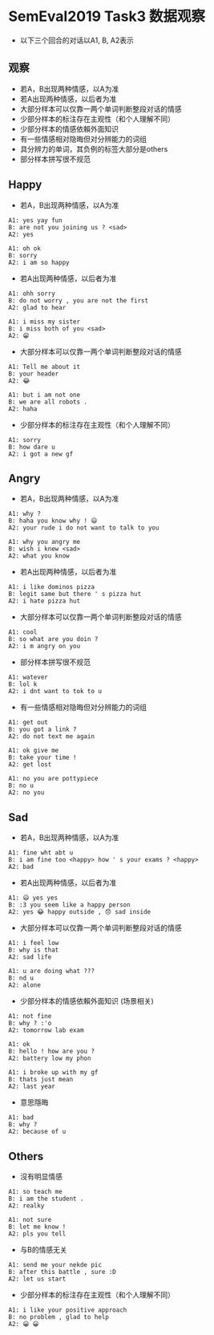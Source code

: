 # SemEval2019 Task3 数据观察

* 以下三个回合的对话以A1, B, A2表示

## 观察

* 若A，B出现两种情感，以A为准
* 若A出现两种情感，以后者为准
* 大部分样本可以仅靠一两个单词判断整段对话的情感
* 少部分样本的标注存在主观性（和个人理解不同）
* 少部分样本的情感依賴外面知识
* 有一些情感相对隐晦但对分辨能力的词组
* 具分辨力的单词，其负例的标签大部分是others
* 部分样本拼写很不规范

## Happy

* 若A，B出现两种情感，以A为准

```
A1: yes yay fun
B: are not you joining us ? <sad>
A2: yes
```

```
A1: oh ok
B: sorry
A2: i am so happy
```

* 若A出现两种情感，以后者为准

```
A1: ohh sorry
B: do not worry , you are not the first
A2: glad to hear
```

```
A1: i miss my sister
B: i miss both of you <sad>
A2: 😁
```

* 大部分样本可以仅靠一两个单词判断整段对话的情感

```
A1: Tell me about it
B: your header
A2: 😂
```

```
A1: but i am not one
B: we are all robots .
A2: haha
```

* 少部分样本的标注存在主观性（和个人理解不同）

```
A1: sorry
B: how dare u
A2: i got a new gf
```

## Angry


* 若A，B出现两种情感，以A为准

```
A1: why ?
B: haha you know why ! 😃
A2: your rude i do not want to talk to you
```

```
A1: why you angry me
B: wish i knew <sad>
A2: what you know
```

* 若A出现两种情感，以后者为准

```
A1: i like dominos pizza
B: legit same but there ' s pizza hut
A2: i hate pizza hut
```

* 大部分样本可以仅靠一两个单词判断整段对话的情感

```
A1: cool
B: so what are you doin ?
A2: i m angry on you
```
* 部分样本拼写很不规范

```
A1: watever
B: lol k
A2: i dnt want to tok to u
```

* 有一些情感相对隐晦但对分辨能力的词组

```
A1: get out
B: you got a link ?
A2: do not text me again
```

```
A1: ok give me
B: take your time !
A2: get lost
```

```
A1: no you are pottypiece
B: no u
A2: no you
```

## Sad

* 若A，B出现两种情感，以A为准

```
A1: fine wht abt u
B: i am fine too <happy> how ' s your exams ? <happy>
A2: bad
```

* 若A出现两种情感，以后者为准

```
A1: 😃 yes yes
B: :3 you seem like a happy person
A2: yes 😂 happy outside , 😞 sad inside
```

* 大部分样本可以仅靠一两个单词判断整段对话的情感

```
A1: i feel low
B: why is that
A2: sad life
```

```
A1: u are doing what ???
B: nd u
A2: alone
```

* 少部分样本的情感依賴外面知识 (场景相关)

```
A1: not fine
B: why ? :'o
A2: tomorrow lab exam
```

```
A1: ok
B: hello ! how are you ?
A2: battery low my phon
```

```
A1: i broke up with my gf
B: thats just mean
A2: last year
```

* 意思隱晦

```
A1: bad
B: why ?
A2: because of u
```

## Others 

* 沒有明显情感

```
A1: so teach me
B: i am the student .
A2: realky
```

```
A1: not sure
B: let me know !
A2: pls you tell
```

* 与B的情感无关

```
A1: send me your nekde pic
B: after this battle , sure :D
A2: let us start
```

* 少部分样本的标注存在主观性（和个人理解不同）

```
A1: i like your positive approach
B: no problem , glad to help
A2: 😀 😀
```


